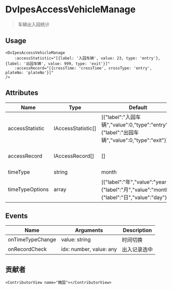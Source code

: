 # DvIpesAccessVehicleManage

> 车辆出入园统计

## Usage

```vue
<DvIpesAccessVehicleManage 
    :accessStatistic="[{label: '入园车辆', value: 23, type: 'entry'}, {label: '出园车辆', value: 999, type: 'exit'}]"
    :accessRecord="[{crossTime: 'crossTime', crossType: 'entry', plateNo: 'plateNo'}]" 
/>
```

## Attributes

| Name               | Type               | Default                                                                                  | Description                |
|--------------------|--------------------|------------------------------------------------------------------------------------------|----------------------------|
| accessStatistic           | IAccessStatistic[] | [{"label":"入园车辆","value":0,"type":"entry"},{"label":"出园车辆","value":0,"type":"exit"}]     | 出入园统计，字段类型 `IAccessStatistic`              |
| accessRecord           | IAccessRecord[]    | []                                                                                       | 出入园记录，字段类型 `IAccessRecord` |
| timeType           | string             | month                                                                                    | 时间类型                       |
| timeTypeOptions    | array              | [{"label":"年","value":"year"},{"label":"月","value":"month"},{"label":"日","value":"day"}] | 时间类型列表【注意格式保持一致】           |

## Events

| Name | Arguments                 | Description |
|------|---------------------------|-------------|
| onTimeTypeChange | value: string             | 时间切换        |
| onRecordCheck | idx: number, value: any   | 出入记录选中      |

## 贡献者

```vue
<ContributorView name="魏国"></ContributorView>
```